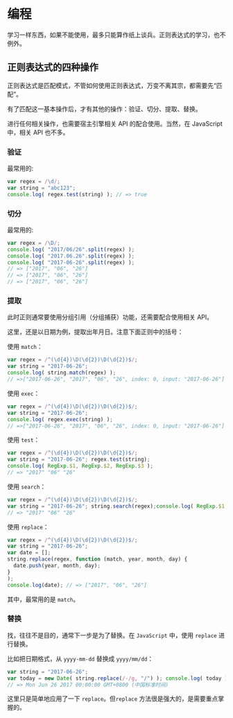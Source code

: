 # 编程

学习一样东西，如果不能使用，最多只能算作纸上谈兵。正则表达式的学习，也不例外。

## 正则表达式的四种操作

正则表达式是匹配模式，不管如何使用正则表达式，万变不离其宗，都需要先“匹配”。

有了匹配这一基本操作后，才有其他的操作：验证、切分、提取、替换。

进行任何相关操作，也需要宿主引擎相关 API 的配合使用。当然，在 JavaScript 中，相关 API 也不多。

### 验证

最常用的:

```js
var regex = /\d/;
var string = "abc123";
console.log( regex.test(string) ); // => true
```

### 切分

最常用的:

```js
var regex = /\D/;
console.log( "2017/06/26".split(regex) );
console.log( "2017.06.26".split(regex) );
console.log( "2017-06-26".split(regex) );
// => ["2017", "06", "26"]
// => ["2017", "06", "26"]
// => ["2017", "06", "26"]
```

### 提取

此时正则通常要使用分组引用（分组捕获）功能，还需要配合使用相关 API。

这里，还是以日期为例，提取出年月日。注意下面正则中的括号：

使用 `match`：

```js
var regex = /^(\d{4})\D(\d{2})\D(\d{2})$/;
var string = "2017-06-26";
console.log( string.match(regex) );
// =>["2017-06-26", "2017", "06", "26", index: 0, input: "2017-06-26"]
```

使用 `exec`：

```js
var regex = /^(\d{4})\D(\d{2})\D(\d{2})$/;
var string = "2017-06-26";
console.log( regex.exec(string) );
// =>["2017-06-26", "2017", "06", "26", index: 0, input: "2017-06-26"]
```

使用 `test`：

```js
var regex = /^(\d{4})\D(\d{2})\D(\d{2})$/;
var string = "2017-06-26"; regex.test(string);
console.log( RegExp.$1, RegExp.$2, RegExp.$3 );
// => "2017" "06" "26"
```

使用 `search`：

```js
var regex = /^(\d{4})\D(\d{2})\D(\d{2})$/;
var string = "2017-06-26"; string.search(regex);console.log( RegExp.$1, RegExp.$2, RegExp.$3 );
// => "2017" "06" "26"
```

使用 `replace`：

```js
var regex = /^(\d{4})\D(\d{2})\D(\d{2})$/;
var string = "2017-06-26";
var date = [];
string.replace(regex, function (match, year, month, day) {
  date.push(year, month, day);
}
);
console.log(date); // => ["2017", "06", "26"]
```

其中，最常用的是 `match`。

###  替换

找，往往不是目的，通常下一步是为了替换。在 `JavaScript` 中，使用 `replace` 进行替换。

比如把日期格式，从 `yyyy-mm-dd` 替换成 `yyyy/mm/dd`：

```js
var string = "2017-06-26";
var today = new Date( string.replace(/-/g, "/") ); console.log( today );
// => Mon Jun 26 2017 00:00:00 GMT+0800 (中国标准时间)
```

这里只是简单地应用了一下 `replace`。但`replace` 方法很是强大的，是需要重点掌握的。
